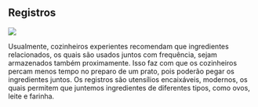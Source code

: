 ## Registros

![](/assets/registro.jpeg)

Usualmente, cozinheiros experientes recomendam que ingredientes relacionados, os quais são usados juntos com frequência, sejam armazenados também proximamente. Isso faz com que os cozinheiros percam menos tempo no preparo de um prato, pois poderão pegar os ingredientes juntos. Os registros são utensílios encaixáveis, modernos, os quais permitem que juntemos ingredientes de diferentes tipos, como ovos, leite e farinha.
